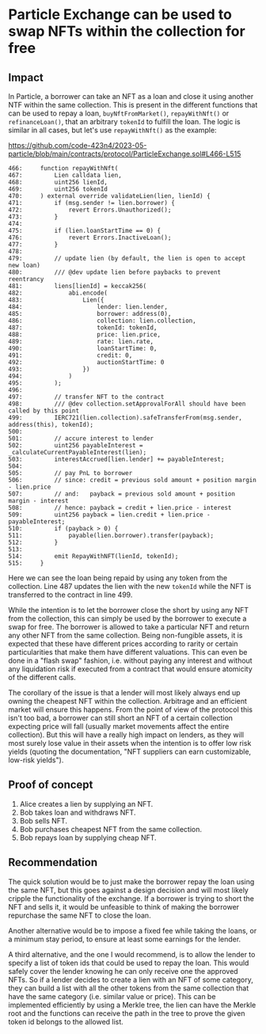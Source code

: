 # Particle Exchange can be used to swap NFTs within the collection for free

## Impact

In Particle, a borrower can take an NFT as a loan and close it using another NTF within the same collection. This is present in the different functions that can be used to repay a loan, `buyNftFromMarket()`, `repayWithNft()` or `refinanceLoan()`, that an arbitrary `tokenId` to fulfill the loan. The logic is similar in all cases, but let's use `repayWithNft()` as the example:

https://github.com/code-423n4/2023-05-particle/blob/main/contracts/protocol/ParticleExchange.sol#L466-L515

```solidity
466:     function repayWithNft(
467:         Lien calldata lien,
468:         uint256 lienId,
469:         uint256 tokenId
470:     ) external override validateLien(lien, lienId) {
471:         if (msg.sender != lien.borrower) {
472:             revert Errors.Unauthorized();
473:         }
474: 
475:         if (lien.loanStartTime == 0) {
476:             revert Errors.InactiveLoan();
477:         }
478: 
479:         // update lien (by default, the lien is open to accept new loan)
480:         /// @dev update lien before paybacks to prevent reentrancy
481:         liens[lienId] = keccak256(
482:             abi.encode(
483:                 Lien({
484:                     lender: lien.lender,
485:                     borrower: address(0),
486:                     collection: lien.collection,
487:                     tokenId: tokenId,
488:                     price: lien.price,
489:                     rate: lien.rate,
490:                     loanStartTime: 0,
491:                     credit: 0,
492:                     auctionStartTime: 0
493:                 })
494:             )
495:         );
496: 
497:         // transfer NFT to the contract
498:         /// @dev collection.setApprovalForAll should have been called by this point
499:         IERC721(lien.collection).safeTransferFrom(msg.sender, address(this), tokenId);
500: 
501:         // accure interest to lender
502:         uint256 payableInterest = _calculateCurrentPayableInterest(lien);
503:         interestAccrued[lien.lender] += payableInterest;
504: 
505:         // pay PnL to borrower
506:         // since: credit = previous sold amount + position margin - lien.price
507:         // and:   payback = previous sold amount + position margin - interest
508:         // hence: payback = credit + lien.price - interest
509:         uint256 payback = lien.credit + lien.price - payableInterest;
510:         if (payback > 0) {
511:             payable(lien.borrower).transfer(payback);
512:         }
513: 
514:         emit RepayWithNFT(lienId, tokenId);
515:     }
```

Here we can see the loan being repaid by using any token from the collection. Line 487 updates the lien with the new `tokenId` while the NFT is transferred to the contract in line 499.

While the intention is to let the borrower close the short by using any NFT from the collection, this can simply be used by the borrower to execute a swap for free. The borrower is allowed to take a particular NFT and return any other NFT from the same collection. Being non-fungible assets, it is expected that these have different prices according to rarity or certain particularities that make them have different valuations. This can even be done in a "flash swap" fashion, i.e. without paying any interest and without any liquidation risk if executed from a contract that would ensure atomicity of the different calls.

The corollary of the issue is that a lender will most likely always end up owning the cheapest NFT within the collection. Arbitrage and an efficient market will ensure this happens. From the point of view of the protocol this isn't too bad, a borrower can still short an NFT of a certain collection expecting price will fall (usually market movements affect the entire collection). But this will have a really high impact on lenders, as they will most surely lose value in their assets when the intention is to offer low risk yields (quoting the documentation, "NFT suppliers can earn customizable, low-risk yields").

## Proof of concept

1. Alice creates a lien by supplying an NFT.
2. Bob takes loan and withdraws NFT.
3. Bob sells NFT.
4. Bob purchases cheapest NFT from the same collection.
5. Bob repays loan by supplying cheap NFT.

## Recommendation

The quick solution would be to just make the borrower repay the loan using the same NFT, but this goes against a design decision and will most likely cripple the functionality of the exchange. If a borrower is trying to short the NFT and sells it, it would be unfeasible to think of making the borrower repurchase the same NFT to close the loan.

Another alternative would be to impose a fixed fee while taking the loans, or a minimum stay period, to ensure at least some earnings for the lender.

A third alternative, and the one I would recommend, is to allow the lender to specify a list of token ids that could be used to repay the loan. This would safely cover the lender knowing he can only receive one the approved NFTs. So if a lender decides to create a lien with an NFT of some category, they can build a list with all the other tokens from the same collection that have the same category (i.e. similar value or price). This can be implemented efficiently by using a Merkle tree, the lien can have the Merkle root and the functions can receive the path in the tree to prove the given token id belongs to the allowed list.

